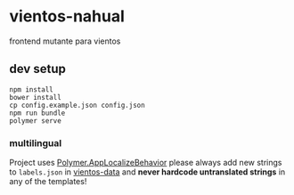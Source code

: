 # vientos-nahual
frontend mutante para vientos


## dev setup

```shell
npm install
bower install
cp config.example.json config.json
npm run bundle
polymer serve
```

### multilingual

Project uses [Polymer.AppLocalizeBehavior](https://elements.polymer-project.org/elements/app-localize-behavior) please always add new strings to `labels.json` in [vientos-data](https://github.com/ehecame/vientos-data) and **never hardcode untranslated strings** in any of the templates!
